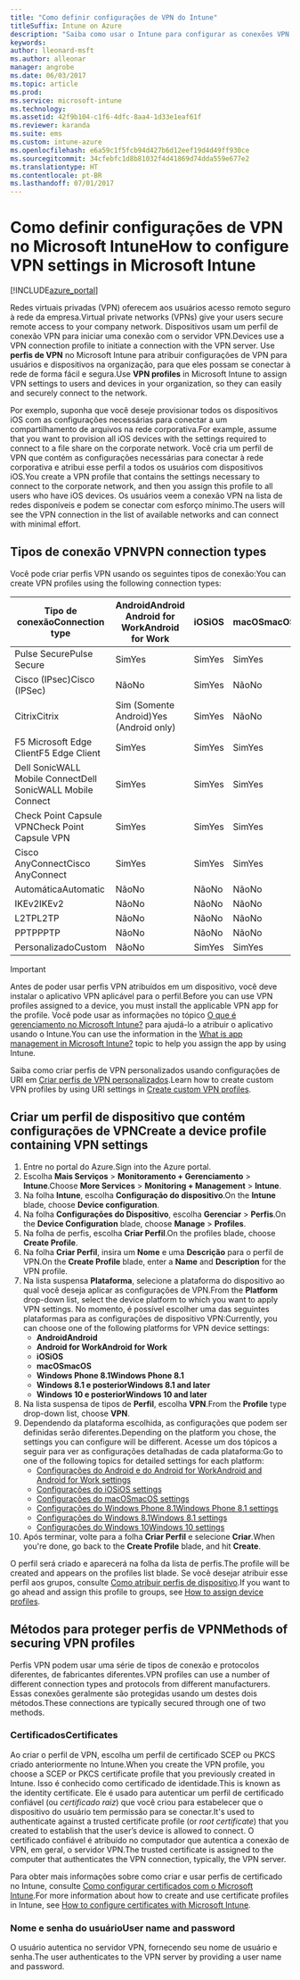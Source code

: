 ```yaml
---
title: "Como definir configurações de VPN do Intune"
titleSuffix: Intune on Azure
description: "Saiba como usar o Intune para configurar as conexões VPN nos dispositivos gerenciados."
keywords: 
author: lleonard-msft
ms.author: alleonar
manager: angrobe
ms.date: 06/03/2017
ms.topic: article
ms.prod: 
ms.service: microsoft-intune
ms.technology: 
ms.assetid: 42f9b104-c1f6-4dfc-8aa4-1d33e1eaf61f
ms.reviewer: karanda
ms.suite: ems
ms.custom: intune-azure
ms.openlocfilehash: e6a59c1f5fcb94d427b6d12eef19d4d49ff930ce
ms.sourcegitcommit: 34cfebfc1d8b81032f4d41869d74dda559e677e2
ms.translationtype: HT
ms.contentlocale: pt-BR
ms.lasthandoff: 07/01/2017
---
```

# <span data-ttu-id="84219-103">Como definir configurações de VPN no Microsoft Intune</span><span class="sxs-lookup"><span data-stu-id="84219-103">How to configure VPN settings in Microsoft Intune</span></span>
<a id="how-to-configure-vpn-settings-in-microsoft-intune" class="xliff"></a>

[!INCLUDE[azure_portal](./includes/azure_portal.md)]

<span data-ttu-id="84219-104">Redes virtuais privadas (VPN) oferecem aos usuários acesso remoto seguro à rede da empresa.</span><span class="sxs-lookup"><span data-stu-id="84219-104">Virtual private networks (VPNs) give your users secure remote access to your company network.</span></span> <span data-ttu-id="84219-105">Dispositivos usam um perfil de conexão VPN para iniciar uma conexão com o servidor VPN.</span><span class="sxs-lookup"><span data-stu-id="84219-105">Devices use a VPN connection profile to initiate a connection with the VPN server.</span></span> <span data-ttu-id="84219-106">Use **perfis de VPN** no Microsoft Intune para atribuir configurações de VPN para usuários e dispositivos na organização, para que eles possam se conectar à rede de forma fácil e segura.</span><span class="sxs-lookup"><span data-stu-id="84219-106">Use **VPN profiles** in Microsoft Intune to assign VPN settings to users and devices in your organization, so they can easily and securely connect to the network.</span></span>

<span data-ttu-id="84219-107">Por exemplo, suponha que você deseje provisionar todos os dispositivos iOS com as configurações necessárias para conectar a um compartilhamento de arquivos na rede corporativa.</span><span class="sxs-lookup"><span data-stu-id="84219-107">For example, assume that you want to provision all iOS devices with the settings required to connect to a file share on the corporate network.</span></span> <span data-ttu-id="84219-108">Você cria um perfil de VPN que contém as configurações necessárias para conectar à rede corporativa e atribui esse perfil a todos os usuários com dispositivos iOS.</span><span class="sxs-lookup"><span data-stu-id="84219-108">You create a VPN profile that contains the settings necessary to connect to the corporate network, and then you assign this profile to all users who have iOS devices.</span></span> <span data-ttu-id="84219-109">Os usuários veem a conexão VPN na lista de redes disponíveis e podem se conectar com esforço mínimo.</span><span class="sxs-lookup"><span data-stu-id="84219-109">The users will see the VPN connection in the list of available networks and can connect with minimal effort.</span></span>

## <span data-ttu-id="84219-110">Tipos de conexão VPN</span><span class="sxs-lookup"><span data-stu-id="84219-110">VPN connection types</span></span>
<a id="vpn-connection-types" class="xliff"></a>

<span data-ttu-id="84219-111">Você pode criar perfis VPN usando os seguintes tipos de conexão:</span><span class="sxs-lookup"><span data-stu-id="84219-111">You can create VPN profiles using the following connection types:</span></span>

|<span data-ttu-id="84219-112">Tipo de conexão</span><span class="sxs-lookup"><span data-stu-id="84219-112">Connection type</span></span>|<span data-ttu-id="84219-113">Android</span><span class="sxs-lookup"><span data-stu-id="84219-113">Android</span></span><br><span data-ttu-id="84219-114">Android for Work</span><span class="sxs-lookup"><span data-stu-id="84219-114">Android for Work</span></span>|<span data-ttu-id="84219-115">iOS</span><span class="sxs-lookup"><span data-stu-id="84219-115">iOS</span></span>|<span data-ttu-id="84219-116">macOS</span><span class="sxs-lookup"><span data-stu-id="84219-116">macOS</span></span>|<span data-ttu-id="84219-117">Windows Phone 8.1</span><span class="sxs-lookup"><span data-stu-id="84219-117">Windows Phone 8.1</span></span>|<span data-ttu-id="84219-118">Windows 8.1</span><span class="sxs-lookup"><span data-stu-id="84219-118">Windows 8.1</span></span>|<span data-ttu-id="84219-119">Windows 10</span><span class="sxs-lookup"><span data-stu-id="84219-119">Windows 10</span></span>|
|-|-|-|-|-|-|-|
|<span data-ttu-id="84219-120">Pulse Secure</span><span class="sxs-lookup"><span data-stu-id="84219-120">Pulse Secure</span></span>|<span data-ttu-id="84219-121">Sim</span><span class="sxs-lookup"><span data-stu-id="84219-121">Yes</span></span>|<span data-ttu-id="84219-122">Sim</span><span class="sxs-lookup"><span data-stu-id="84219-122">Yes</span></span>|<span data-ttu-id="84219-123">Sim</span><span class="sxs-lookup"><span data-stu-id="84219-123">Yes</span></span>|<span data-ttu-id="84219-124">Sim</span><span class="sxs-lookup"><span data-stu-id="84219-124">Yes</span></span>|<span data-ttu-id="84219-125">Sim</span><span class="sxs-lookup"><span data-stu-id="84219-125">Yes</span></span>|<span data-ttu-id="84219-126">Sim</span><span class="sxs-lookup"><span data-stu-id="84219-126">Yes</span></span>|
|<span data-ttu-id="84219-127">Cisco (IPsec)</span><span class="sxs-lookup"><span data-stu-id="84219-127">Cisco (IPSec)</span></span>|<span data-ttu-id="84219-128">Não</span><span class="sxs-lookup"><span data-stu-id="84219-128">No</span></span>|<span data-ttu-id="84219-129">Sim</span><span class="sxs-lookup"><span data-stu-id="84219-129">Yes</span></span>|<span data-ttu-id="84219-130">Não</span><span class="sxs-lookup"><span data-stu-id="84219-130">No</span></span>|<span data-ttu-id="84219-131">Não</span><span class="sxs-lookup"><span data-stu-id="84219-131">No</span></span>|<span data-ttu-id="84219-132">Não</span><span class="sxs-lookup"><span data-stu-id="84219-132">No</span></span>|<span data-ttu-id="84219-133">Não</span><span class="sxs-lookup"><span data-stu-id="84219-133">No</span></span>|
|<span data-ttu-id="84219-134">Citrix</span><span class="sxs-lookup"><span data-stu-id="84219-134">Citrix</span></span>|<span data-ttu-id="84219-135">Sim (Somente Android)</span><span class="sxs-lookup"><span data-stu-id="84219-135">Yes (Android only)</span></span>|<span data-ttu-id="84219-136">Sim</span><span class="sxs-lookup"><span data-stu-id="84219-136">Yes</span></span>|<span data-ttu-id="84219-137">Não</span><span class="sxs-lookup"><span data-stu-id="84219-137">No</span></span>|<span data-ttu-id="84219-138">Não</span><span class="sxs-lookup"><span data-stu-id="84219-138">No</span></span>|<span data-ttu-id="84219-139">Não</span><span class="sxs-lookup"><span data-stu-id="84219-139">No</span></span>|<span data-ttu-id="84219-140">Não</span><span class="sxs-lookup"><span data-stu-id="84219-140">No</span></span>|
|<span data-ttu-id="84219-141">F5 Microsoft Edge Client</span><span class="sxs-lookup"><span data-stu-id="84219-141">F5 Edge Client</span></span>|<span data-ttu-id="84219-142">Sim</span><span class="sxs-lookup"><span data-stu-id="84219-142">Yes</span></span>|<span data-ttu-id="84219-143">Sim</span><span class="sxs-lookup"><span data-stu-id="84219-143">Yes</span></span>|<span data-ttu-id="84219-144">Sim</span><span class="sxs-lookup"><span data-stu-id="84219-144">Yes</span></span>|<span data-ttu-id="84219-145">Sim</span><span class="sxs-lookup"><span data-stu-id="84219-145">Yes</span></span>|<span data-ttu-id="84219-146">Sim</span><span class="sxs-lookup"><span data-stu-id="84219-146">Yes</span></span>|<span data-ttu-id="84219-147">Sim</span><span class="sxs-lookup"><span data-stu-id="84219-147">Yes</span></span>|
|<span data-ttu-id="84219-148">Dell SonicWALL Mobile Connect</span><span class="sxs-lookup"><span data-stu-id="84219-148">Dell SonicWALL Mobile Connect</span></span>|<span data-ttu-id="84219-149">Sim</span><span class="sxs-lookup"><span data-stu-id="84219-149">Yes</span></span>|<span data-ttu-id="84219-150">Sim</span><span class="sxs-lookup"><span data-stu-id="84219-150">Yes</span></span>|<span data-ttu-id="84219-151">Sim</span><span class="sxs-lookup"><span data-stu-id="84219-151">Yes</span></span>|<span data-ttu-id="84219-152">Sim</span><span class="sxs-lookup"><span data-stu-id="84219-152">Yes</span></span>|<span data-ttu-id="84219-153">Sim</span><span class="sxs-lookup"><span data-stu-id="84219-153">Yes</span></span>|<span data-ttu-id="84219-154">Sim</span><span class="sxs-lookup"><span data-stu-id="84219-154">Yes</span></span>|
|<span data-ttu-id="84219-155">Check Point Capsule VPN</span><span class="sxs-lookup"><span data-stu-id="84219-155">Check Point Capsule VPN</span></span>|<span data-ttu-id="84219-156">Sim</span><span class="sxs-lookup"><span data-stu-id="84219-156">Yes</span></span>|<span data-ttu-id="84219-157">Sim</span><span class="sxs-lookup"><span data-stu-id="84219-157">Yes</span></span>|<span data-ttu-id="84219-158">Sim</span><span class="sxs-lookup"><span data-stu-id="84219-158">Yes</span></span>|<span data-ttu-id="84219-159">Sim</span><span class="sxs-lookup"><span data-stu-id="84219-159">Yes</span></span>|<span data-ttu-id="84219-160">Sim</span><span class="sxs-lookup"><span data-stu-id="84219-160">Yes</span></span>|<span data-ttu-id="84219-161">Sim</span><span class="sxs-lookup"><span data-stu-id="84219-161">Yes</span></span>|
|<span data-ttu-id="84219-162">Cisco AnyConnect</span><span class="sxs-lookup"><span data-stu-id="84219-162">Cisco AnyConnect</span></span>|<span data-ttu-id="84219-163">Sim</span><span class="sxs-lookup"><span data-stu-id="84219-163">Yes</span></span>|<span data-ttu-id="84219-164">Sim</span><span class="sxs-lookup"><span data-stu-id="84219-164">Yes</span></span>|<span data-ttu-id="84219-165">Sim</span><span class="sxs-lookup"><span data-stu-id="84219-165">Yes</span></span>|<span data-ttu-id="84219-166">Não</span><span class="sxs-lookup"><span data-stu-id="84219-166">No</span></span>|<span data-ttu-id="84219-167">Não</span><span class="sxs-lookup"><span data-stu-id="84219-167">No</span></span>|<span data-ttu-id="84219-168">Não</span><span class="sxs-lookup"><span data-stu-id="84219-168">No</span></span>|
|<span data-ttu-id="84219-169">Automática</span><span class="sxs-lookup"><span data-stu-id="84219-169">Automatic</span></span>|<span data-ttu-id="84219-170">Não</span><span class="sxs-lookup"><span data-stu-id="84219-170">No</span></span>|<span data-ttu-id="84219-171">Não</span><span class="sxs-lookup"><span data-stu-id="84219-171">No</span></span>|<span data-ttu-id="84219-172">Não</span><span class="sxs-lookup"><span data-stu-id="84219-172">No</span></span>|<span data-ttu-id="84219-173">Não</span><span class="sxs-lookup"><span data-stu-id="84219-173">No</span></span>|<span data-ttu-id="84219-174">Não</span><span class="sxs-lookup"><span data-stu-id="84219-174">No</span></span>|<span data-ttu-id="84219-175">Sim</span><span class="sxs-lookup"><span data-stu-id="84219-175">Yes</span></span>|
|<span data-ttu-id="84219-176">IKEv2</span><span class="sxs-lookup"><span data-stu-id="84219-176">IKEv2</span></span>|<span data-ttu-id="84219-177">Não</span><span class="sxs-lookup"><span data-stu-id="84219-177">No</span></span>|<span data-ttu-id="84219-178">Não</span><span class="sxs-lookup"><span data-stu-id="84219-178">No</span></span>|<span data-ttu-id="84219-179">Não</span><span class="sxs-lookup"><span data-stu-id="84219-179">No</span></span>|<span data-ttu-id="84219-180">Não</span><span class="sxs-lookup"><span data-stu-id="84219-180">No</span></span>|<span data-ttu-id="84219-181">Não</span><span class="sxs-lookup"><span data-stu-id="84219-181">No</span></span>|<span data-ttu-id="84219-182">Sim</span><span class="sxs-lookup"><span data-stu-id="84219-182">Yes</span></span>|
|<span data-ttu-id="84219-183">L2TP</span><span class="sxs-lookup"><span data-stu-id="84219-183">L2TP</span></span>|<span data-ttu-id="84219-184">Não</span><span class="sxs-lookup"><span data-stu-id="84219-184">No</span></span>|<span data-ttu-id="84219-185">Não</span><span class="sxs-lookup"><span data-stu-id="84219-185">No</span></span>|<span data-ttu-id="84219-186">Não</span><span class="sxs-lookup"><span data-stu-id="84219-186">No</span></span>|<span data-ttu-id="84219-187">Não</span><span class="sxs-lookup"><span data-stu-id="84219-187">No</span></span>|<span data-ttu-id="84219-188">Não</span><span class="sxs-lookup"><span data-stu-id="84219-188">No</span></span>|<span data-ttu-id="84219-189">Sim</span><span class="sxs-lookup"><span data-stu-id="84219-189">Yes</span></span>|
|<span data-ttu-id="84219-190">PPTP</span><span class="sxs-lookup"><span data-stu-id="84219-190">PPTP</span></span>|<span data-ttu-id="84219-191">Não</span><span class="sxs-lookup"><span data-stu-id="84219-191">No</span></span>|<span data-ttu-id="84219-192">Não</span><span class="sxs-lookup"><span data-stu-id="84219-192">No</span></span>|<span data-ttu-id="84219-193">Não</span><span class="sxs-lookup"><span data-stu-id="84219-193">No</span></span>|<span data-ttu-id="84219-194">Não</span><span class="sxs-lookup"><span data-stu-id="84219-194">No</span></span>|<span data-ttu-id="84219-195">Não</span><span class="sxs-lookup"><span data-stu-id="84219-195">No</span></span>|<span data-ttu-id="84219-196">Sim</span><span class="sxs-lookup"><span data-stu-id="84219-196">Yes</span></span>|
|<span data-ttu-id="84219-197">Personalizado</span><span class="sxs-lookup"><span data-stu-id="84219-197">Custom</span></span>|<span data-ttu-id="84219-198">Não</span><span class="sxs-lookup"><span data-stu-id="84219-198">No</span></span>|<span data-ttu-id="84219-199">Sim</span><span class="sxs-lookup"><span data-stu-id="84219-199">Yes</span></span>|<span data-ttu-id="84219-200">Sim</span><span class="sxs-lookup"><span data-stu-id="84219-200">Yes</span></span>|<span data-ttu-id="84219-201">Não</span><span class="sxs-lookup"><span data-stu-id="84219-201">No</span></span>|<span data-ttu-id="84219-202">Não</span><span class="sxs-lookup"><span data-stu-id="84219-202">No</span></span>|<span data-ttu-id="84219-203">Não</span><span class="sxs-lookup"><span data-stu-id="84219-203">No</span></span>|


> [!IMPORTANT]
> <span data-ttu-id="84219-204">Antes de poder usar perfis VPN atribuídos em um dispositivo, você deve instalar o aplicativo VPN aplicável para o perfil.</span><span class="sxs-lookup"><span data-stu-id="84219-204">Before you can use VPN profiles assigned to a device, you must install the applicable VPN app for the profile.</span></span> <span data-ttu-id="84219-205">Você pode usar as informações no tópico [O que é gerenciamento no Microsoft Intune?](app-management.md) para ajudá-lo a atribuir o aplicativo usando o Intune.</span><span class="sxs-lookup"><span data-stu-id="84219-205">You can use the information in the [What is app management in Microsoft Intune?](app-management.md) topic to help you assign the app by using Intune.</span></span>  

<span data-ttu-id="84219-206">Saiba como criar perfis de VPN personalizados usando configurações de URI em [Criar perfis de VPN personalizados](custom-vpn-profiles-create.md).</span><span class="sxs-lookup"><span data-stu-id="84219-206">Learn how to  create custom VPN profiles by using URI settings in [Create custom VPN profiles](custom-vpn-profiles-create.md).</span></span>     

## <span data-ttu-id="84219-207">Criar um perfil de dispositivo que contém configurações de VPN</span><span class="sxs-lookup"><span data-stu-id="84219-207">Create a device profile containing VPN settings</span></span>
<a id="create-a-device-profile-containing-vpn-settings" class="xliff"></a>

1. <span data-ttu-id="84219-208">Entre no portal do Azure.</span><span class="sxs-lookup"><span data-stu-id="84219-208">Sign into the Azure portal.</span></span>
2. <span data-ttu-id="84219-209">Escolha **Mais Serviços** > **Monitoramento + Gerenciamento** > **Intune**.</span><span class="sxs-lookup"><span data-stu-id="84219-209">Choose **More Services** > **Monitoring + Management** > **Intune**.</span></span>
3. <span data-ttu-id="84219-210">Na folha **Intune**, escolha **Configuração do dispositivo**.</span><span class="sxs-lookup"><span data-stu-id="84219-210">On the **Intune** blade, choose **Device configuration**.</span></span>
2. <span data-ttu-id="84219-211">Na folha **Configurações do Dispositivo**, escolha **Gerenciar** > **Perfis**.</span><span class="sxs-lookup"><span data-stu-id="84219-211">On the **Device Configuration** blade, choose **Manage** > **Profiles**.</span></span>
3. <span data-ttu-id="84219-212">Na folha de perfis, escolha **Criar Perfil**.</span><span class="sxs-lookup"><span data-stu-id="84219-212">On the profiles blade, choose **Create Profile**.</span></span>
4. <span data-ttu-id="84219-213">Na folha **Criar Perfil**, insira um **Nome** e uma **Descrição** para o perfil de VPN.</span><span class="sxs-lookup"><span data-stu-id="84219-213">On the **Create Profile** blade, enter a **Name** and **Description** for the VPN profile.</span></span>
5. <span data-ttu-id="84219-214">Na lista suspensa **Plataforma**, selecione a plataforma do dispositivo ao qual você deseja aplicar as configurações de VPN.</span><span class="sxs-lookup"><span data-stu-id="84219-214">From the **Platform** drop-down list, select the device platform to which you want to apply VPN settings.</span></span> <span data-ttu-id="84219-215">No momento, é possível escolher uma das seguintes plataformas para as configurações de dispositivo VPN:</span><span class="sxs-lookup"><span data-stu-id="84219-215">Currently, you can choose one of the following platforms for VPN device settings:</span></span>
    - <span data-ttu-id="84219-216">**Android**</span><span class="sxs-lookup"><span data-stu-id="84219-216">**Android**</span></span>
    - <span data-ttu-id="84219-217">**Android for Work**</span><span class="sxs-lookup"><span data-stu-id="84219-217">**Android for Work**</span></span>
    - <span data-ttu-id="84219-218">**iOS**</span><span class="sxs-lookup"><span data-stu-id="84219-218">**iOS**</span></span>
    - <span data-ttu-id="84219-219">**macOS**</span><span class="sxs-lookup"><span data-stu-id="84219-219">**macOS**</span></span>
    - <span data-ttu-id="84219-220">**Windows Phone 8.1**</span><span class="sxs-lookup"><span data-stu-id="84219-220">**Windows Phone 8.1**</span></span>
    - <span data-ttu-id="84219-221">**Windows 8.1 e posterior**</span><span class="sxs-lookup"><span data-stu-id="84219-221">**Windows 8.1 and later**</span></span>
    - <span data-ttu-id="84219-222">**Windows 10 e posterior**</span><span class="sxs-lookup"><span data-stu-id="84219-222">**Windows 10 and later**</span></span>
6. <span data-ttu-id="84219-223">Na lista suspensa de tipos de **Perfil**, escolha **VPN**.</span><span class="sxs-lookup"><span data-stu-id="84219-223">From the **Profile** type drop-down list, choose **VPN**.</span></span>
7. <span data-ttu-id="84219-224">Dependendo da plataforma escolhida, as configurações que podem ser definidas serão diferentes.</span><span class="sxs-lookup"><span data-stu-id="84219-224">Depending on the platform you chose, the settings you can configure will be different.</span></span> <span data-ttu-id="84219-225">Acesse um dos tópicos a seguir para ver as configurações detalhadas de cada plataforma:</span><span class="sxs-lookup"><span data-stu-id="84219-225">Go to one of the following topics for detailed settings for each platform:</span></span>
    - [<span data-ttu-id="84219-226">Configurações do Android e do Android for Work</span><span class="sxs-lookup"><span data-stu-id="84219-226">Android and Android for Work settings</span></span>](vpn-settings-android.md)
    - [<span data-ttu-id="84219-227">Configurações do iOS</span><span class="sxs-lookup"><span data-stu-id="84219-227">iOS settings</span></span>](vpn-settings-ios.md)
    - [<span data-ttu-id="84219-228">Configurações do macOS</span><span class="sxs-lookup"><span data-stu-id="84219-228">macOS settings</span></span>](vpn-settings-macos.md)
    - [<span data-ttu-id="84219-229">Configurações do Windows Phone 8.1</span><span class="sxs-lookup"><span data-stu-id="84219-229">Windows Phone 8.1 settings</span></span>](vpn-settings-windows-phone-8-1.md)
    - [<span data-ttu-id="84219-230">Configurações do Windows 8.1</span><span class="sxs-lookup"><span data-stu-id="84219-230">Windows 8.1 settings</span></span>](vpn-settings-windows-8-1.md)
    - [<span data-ttu-id="84219-231">Configurações do Windows 10</span><span class="sxs-lookup"><span data-stu-id="84219-231">Windows 10 settings</span></span>](vpn-settings-windows-10.md)
8. <span data-ttu-id="84219-232">Após terminar, volte para a folha **Criar Perfil** e selecione **Criar**.</span><span class="sxs-lookup"><span data-stu-id="84219-232">When you're done, go back to the **Create Profile** blade, and hit **Create**.</span></span>

<span data-ttu-id="84219-233">O perfil será criado e aparecerá na folha da lista de perfis.</span><span class="sxs-lookup"><span data-stu-id="84219-233">The profile will be created and appears on the profiles list blade.</span></span>
<span data-ttu-id="84219-234">Se você desejar atribuir esse perfil aos grupos, consulte [Como atribuir perfis de dispositivo](device-profile-assign.md).</span><span class="sxs-lookup"><span data-stu-id="84219-234">If you want to go ahead and assign this profile to groups, see [How to assign device profiles](device-profile-assign.md).</span></span>


## <span data-ttu-id="84219-235">Métodos para proteger perfis de VPN</span><span class="sxs-lookup"><span data-stu-id="84219-235">Methods of securing VPN profiles</span></span>
<a id="methods-of-securing-vpn-profiles" class="xliff"></a>

<span data-ttu-id="84219-236">Perfis VPN podem usar uma série de tipos de conexão e protocolos diferentes, de fabricantes diferentes.</span><span class="sxs-lookup"><span data-stu-id="84219-236">VPN profiles can use a number of different connection types and protocols from different manufacturers.</span></span> <span data-ttu-id="84219-237">Essas conexões geralmente são protegidas usando um destes dois métodos.</span><span class="sxs-lookup"><span data-stu-id="84219-237">These connections are typically secured through one of two methods.</span></span>

### <span data-ttu-id="84219-238">Certificados</span><span class="sxs-lookup"><span data-stu-id="84219-238">Certificates</span></span>
<a id="certificates" class="xliff"></a>

<span data-ttu-id="84219-239">Ao criar o perfil de VPN, escolha um perfil de certificado SCEP ou PKCS criado anteriormente no Intune.</span><span class="sxs-lookup"><span data-stu-id="84219-239">When you create the VPN profile, you choose a SCEP or PKCS certificate profile that you previously created in Intune.</span></span> <span data-ttu-id="84219-240">Isso é conhecido como certificado de identidade.</span><span class="sxs-lookup"><span data-stu-id="84219-240">This is known as the identity certificate.</span></span> <span data-ttu-id="84219-241">Ele é usado para autenticar um perfil de certificado confiável (ou *certificado raiz*) que você criou para estabelecer que o dispositivo do usuário tem permissão para se conectar.</span><span class="sxs-lookup"><span data-stu-id="84219-241">It's used to authenticate against a trusted certificate profile (or *root certificate*) that you created to establish that the user’s device is allowed to connect.</span></span> <span data-ttu-id="84219-242">O certificado confiável é atribuído no computador que autentica a conexão de VPN, em geral, o servidor VPN.</span><span class="sxs-lookup"><span data-stu-id="84219-242">The trusted certificate is assigned to the computer that authenticates the VPN connection, typically, the VPN server.</span></span>

<span data-ttu-id="84219-243">Para obter mais informações sobre como criar e usar perfis de certificado no Intune, consulte [Como configurar certificados com o Microsoft Intune](certificates-configure.md).</span><span class="sxs-lookup"><span data-stu-id="84219-243">For more information about how to create and use certificate profiles in Intune, see [How to configure certificates with Microsoft Intune](certificates-configure.md).</span></span>

### <span data-ttu-id="84219-244">Nome e senha do usuário</span><span class="sxs-lookup"><span data-stu-id="84219-244">User name and password</span></span>
<a id="user-name-and-password" class="xliff"></a>

<span data-ttu-id="84219-245">O usuário autentica no servidor VPN, fornecendo seu nome de usuário e senha.</span><span class="sxs-lookup"><span data-stu-id="84219-245">The user authenticates to the VPN server by providing a user name and password.</span></span>
